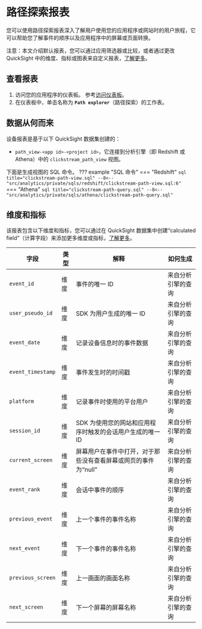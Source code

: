 # 路径探索报表

您可以使用路径探索报表深入了解用户使用您的应用程序或网站时的用户旅程，它可以帮助您了解事件的顺序以及应用程序中的屏幕或页面转换。

注意：本文介绍默认报表，您可以通过应用筛选器或比较，或者通过更改 QuickSight 中的维度、指标或图表来自定义报表，[了解更多](https://docs.aws.amazon.com/quicksight/latest/user/working-with-visuals.html)。

## 查看报表

1. 访问您的应用程序的仪表板。 参考[访问仪表板](index.md)。
2. 在仪表板中，单击名称为 **`Path explorer`**（路径探索）的工作表。

## 数据从何而来
设备报表是基于以下 QuickSight 数据集创建的：

- `path_view-<app id>-<project id>`，它连接到分析引擎（即 Redshift 或 Athena）中的 `clickstream_path_view` 视图。

下面是生成视图的 SQL 命令。
??? example "SQL 命令"
    === "Redshift"
        ```sql title="clickstream-path-view.sql"
        --8<-- "src/analytics/private/sqls/redshift/clickstream-path-view.sql:6"
        ```
    === "Athena"
        ```sql title="clickstream-path-query.sql"
        --8<-- "src/analytics/private/sqls/athena/clickstream-path-query.sql"
        ```

## 维度和指标

该报表包含以下维度和指标，您可以通过在 QuickSight 数据集中创建“calculated field”（计算字段）来添加更多维度或指标，[了解更多](https://docs.aws.amazon.com/quicksight/latest/user/adding-a-calculated-field-analysis.html)。

| 字段                            | 类型  | 解释                                | 如何生成      |
|-------------------------------|-----|-----------------------------------|-----------|
|`event_id`| 维度| 事件的唯一 ID                          |来自分析引擎的查询|
|`user_pseudo_id`| 维度| SDK 为用户生成的唯一 ID                   | 来自分析引擎的查询|
|`event_date`| 维度| 记录设备信息时的事件数据                      | 来自分析引擎的查询|
|`event_timestamp`| 维度| 事件发生时的时间戳                         | 来自分析引擎的查询|
|`platform`| 维度| 记录事件时使用的平台用户                      | 来自分析引擎的查询|
|`session_id`| 维度| SDK 为使用您的网站和应用程序时触发的会话用户生成的唯一 ID  | 来自分析引擎的查询|
|`current_screen`| 维度| 屏幕用户在事件中打开，对于那些没有查看屏幕或网页的事件为“null” | 来自分析引擎的查询|
|`event_rank`| 维度| 会话中事件的顺序                          | 来自分析引擎的查询|
|`previous_event`| 维度| 上一个事件的事件名称                        | 来自分析引擎的查询|
|`next_event`| 维度| 下一个事件的事件名称                        | 来自分析引擎的查询|
|`previous_screen`| 维度| 上一画面的画面名称                         | 来自分析引擎的查询|
|`next_screen`| 维度| 下一个屏幕的屏幕名称                        | 来自分析引擎的查询|
